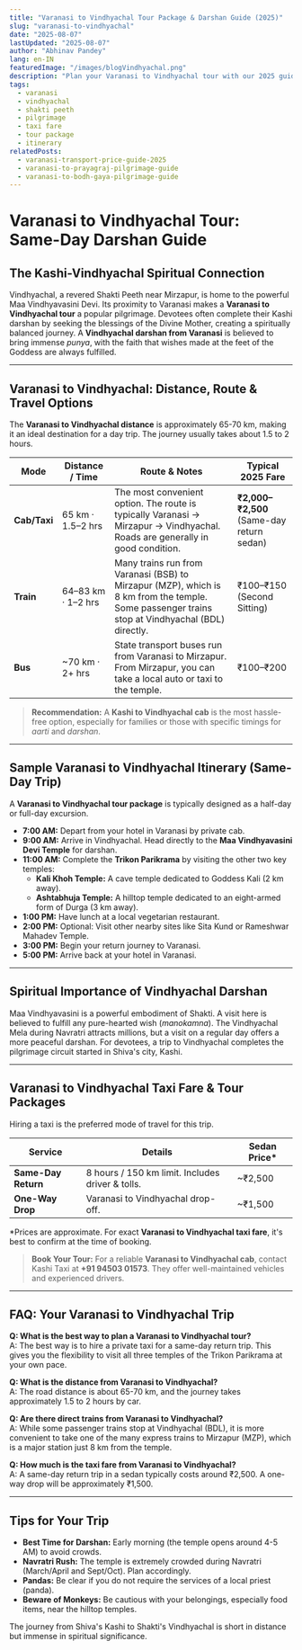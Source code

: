 ```yaml
---
title: "Varanasi to Vindhyachal Tour Package & Darshan Guide (2025)"
slug: "varanasi-to-vindhyachal"
date: "2025-08-07"
lastUpdated: "2025-08-07"
author: "Abhinav Pandey"
lang: en-IN
featuredImage: "/images/blogVindhyachal.png"
description: "Plan your Varanasi to Vindhyachal tour with our 2025 guide. Find the distance, cab and taxi fare, train options, and a same-day darshan itinerary for your trip."
tags:
  - varanasi
  - vindhyachal
  - shakti peeth
  - pilgrimage
  - taxi fare
  - tour package
  - itinerary
relatedPosts:
  - varanasi-transport-price-guide-2025
  - varanasi-to-prayagraj-pilgrimage-guide
  - varanasi-to-bodh-gaya-pilgrimage-guide
---
```


# Varanasi to Vindhyachal Tour: Same-Day Darshan Guide

## The Kashi-Vindhyachal Spiritual Connection

Vindhyachal, a revered Shakti Peeth near Mirzapur, is home to the powerful Maa Vindhyavasini Devi. Its proximity to Varanasi makes a **Varanasi to Vindhyachal tour** a popular pilgrimage. Devotees often complete their Kashi darshan by seeking the blessings of the Divine Mother, creating a spiritually balanced journey. A **Vindhyachal darshan from Varanasi** is believed to bring immense *punya*, with the faith that wishes made at the feet of the Goddess are always fulfilled.

---

## Varanasi to Vindhyachal: Distance, Route & Travel Options

The **Varanasi to Vindhyachal distance** is approximately 65-70 km, making it an ideal destination for a day trip. The journey usually takes about 1.5 to 2 hours.

| Mode | Distance / Time | Route & Notes | Typical 2025 Fare |
|------|-----------------|---------------|-------------------|
| **Cab/Taxi** | 65 km · 1.5–2 hrs | The most convenient option. The route is typically Varanasi → Mirzapur → Vindhyachal. Roads are generally in good condition. | **₹2,000–₹2,500** (Same-day return sedan) |
| **Train** | 64–83 km · 1–2 hrs | Many trains run from Varanasi (BSB) to Mirzapur (MZP), which is 8 km from the temple. Some passenger trains stop at Vindhyachal (BDL) directly. | ₹100–₹150 (Second Sitting) |
| **Bus** | ~70 km · 2+ hrs | State transport buses run from Varanasi to Mirzapur. From Mirzapur, you can take a local auto or taxi to the temple. | ₹100–₹200 |

> **Recommendation:** A **Kashi to Vindhyachal cab** is the most hassle-free option, especially for families or those with specific timings for *aarti* and *darshan*.

---

## Sample Varanasi to Vindhyachal Itinerary (Same-Day Trip)

A **Varanasi to Vindhyachal tour package** is typically designed as a half-day or full-day excursion.

- **7:00 AM:** Depart from your hotel in Varanasi by private cab.
- **9:00 AM:** Arrive in Vindhyachal. Head directly to the **Maa Vindhyavasini Devi Temple** for darshan.
- **11:00 AM:** Complete the **Trikon Parikrama** by visiting the other two key temples:
    - **Kali Khoh Temple:** A cave temple dedicated to Goddess Kali (2 km away).
    - **Ashtabhuja Temple:** A hilltop temple dedicated to an eight-armed form of Durga (3 km away).
- **1:00 PM:** Have lunch at a local vegetarian restaurant.
- **2:00 PM:** Optional: Visit other nearby sites like Sita Kund or Rameshwar Mahadev Temple.
- **3:00 PM:** Begin your return journey to Varanasi.
- **5:00 PM:** Arrive back at your hotel in Varanasi.

---

## Spiritual Importance of Vindhyachal Darshan

Maa Vindhyavasini is a powerful embodiment of Shakti. A visit here is believed to fulfill any pure-hearted wish (*manokamna*). The Vindhyachal Mela during Navratri attracts millions, but a visit on a regular day offers a more peaceful darshan. For devotees, a trip to Vindhyachal completes the pilgrimage circuit started in Shiva's city, Kashi.

---

## Varanasi to Vindhyachal Taxi Fare & Tour Packages

Hiring a taxi is the preferred mode of travel for this trip.

| Service | Details | Sedan Price* |
|---------|---------|--------------|
| **Same-Day Return** | 8 hours / 150 km limit. Includes driver & tolls. | ~₹2,500 |
| **One-Way Drop** | Varanasi to Vindhyachal drop-off. | ~₹1,500 |

\*Prices are approximate. For exact **Varanasi to Vindhyachal taxi fare**, it's best to confirm at the time of booking.

> **Book Your Tour:** For a reliable **Varanasi to Vindhyachal cab**, contact Kashi Taxi at **+91 94503 01573**. They offer well-maintained vehicles and experienced drivers.

---

## FAQ: Your Varanasi to Vindhyachal Trip

**Q: What is the best way to plan a Varanasi to Vindhyachal tour?**  
A: The best way is to hire a private taxi for a same-day return trip. This gives you the flexibility to visit all three temples of the Trikon Parikrama at your own pace.

**Q: What is the distance from Varanasi to Vindhyachal?**  
A: The road distance is about 65-70 km, and the journey takes approximately 1.5 to 2 hours by car.

**Q: Are there direct trains from Varanasi to Vindhyachal?**  
A: While some passenger trains stop at Vindhyachal (BDL), it is more convenient to take one of the many express trains to Mirzapur (MZP), which is a major station just 8 km from the temple.

**Q: How much is the taxi fare from Varanasi to Vindhyachal?**  
A: A same-day return trip in a sedan typically costs around ₹2,500. A one-way drop will be approximately ₹1,500.

---

## Tips for Your Trip

- **Best Time for Darshan:** Early morning (the temple opens around 4-5 AM) to avoid crowds.
- **Navratri Rush:** The temple is extremely crowded during Navratri (March/April and Sept/Oct). Plan accordingly.
- **Pandas:** Be clear if you do not require the services of a local priest (panda).
- **Beware of Monkeys:** Be cautious with your belongings, especially food items, near the hilltop temples.

The journey from Shiva's Kashi to Shakti's Vindhyachal is short in distance but immense in spiritual significance.
